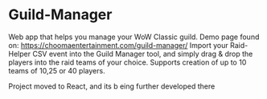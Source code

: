 # Guild-Manager
Web app that helps you manage your WoW Classic guild. Demo page found on: https://choomaentertainment.com/guild-manager/
Import your Raid-Helper CSV event into the Guild Manager tool, and simply drag & drop the players into the raid teams of your choice. Supports creation of up to 10 teams of 10,25 or 40 players.    
  
Project moved to React, and its b eing further developed there
